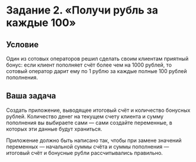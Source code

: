 # Задание 2. «Получи рубль за каждые 100»
## Условие
Один из сотовых операторов решил сделать своим клиентам приятный бонус: 
если клиент пополняет счёт более чем на 1000 рублей, то сотовый оператор дарит ему по 1 рублю за каждые полные 100 рублей пополнения.

## Ваша задача
Создать приложение, выводящее итоговый счёт и количество бонусных рублей.
Количество денег на текущем счету клиента и сумму пополнения вы выбираете сами — сами создайте переменные, в которых эти данные будут храниться.

Приложение должно быть написано так, чтобы при замене значений переменных — начальной суммы счёта и суммы пополнения
— итоговый счёт и бонусные рубли рассчитывались правильно.

